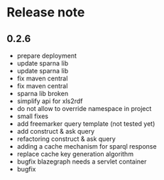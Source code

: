 # Release note

## 0.2.6
* prepare deployment
* update sparna lib
* update sparna lib
* fix maven central
* fix maven central
* sparna lib broken
* simplify api for xls2rdf
* do not allow to override namespace in project
* small fixes
* add freemarker query template (not tested yet)
* add construct & ask query
* refactoring construct & ask query
* adding a cache mechanism for sparql response
* replace cache key generation algorithm
* bugfix blazegraph needs a servlet container
* bugfix
